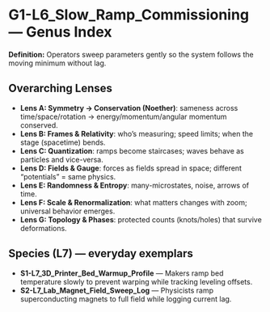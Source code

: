 # G1-L6_Slow_Ramp_Commissioning — Genus Index
**Definition:** Operators sweep parameters gently so the system follows the moving minimum without lag.

## Overarching Lenses

- **Lens A: Symmetry -> Conservation (Noether)**: sameness across time/space/rotation → energy/momentum/angular momentum conserved.
- **Lens B: Frames & Relativity**: who’s measuring; speed limits; when the stage (spacetime) bends.
- **Lens C: Quantization**: ramps become staircases; waves behave as particles and vice-versa.
- **Lens D: Fields & Gauge**: forces as fields spread in space; different “potentials” = same physics.
- **Lens E: Randomness & Entropy**: many-microstates, noise, arrows of time.
- **Lens F: Scale & Renormalization**: what matters changes with zoom; universal behavior emerges.
- **Lens G: Topology & Phases**: protected counts (knots/holes) that survive deformations.

## Species (L7) — everyday exemplars
- **S1-L7_3D_Printer_Bed_Warmup_Profile** — Makers ramp bed temperature slowly to prevent warping while tracking leveling offsets.
- **S2-L7_Lab_Magnet_Field_Sweep_Log** — Physicists ramp superconducting magnets to full field while logging current lag.
